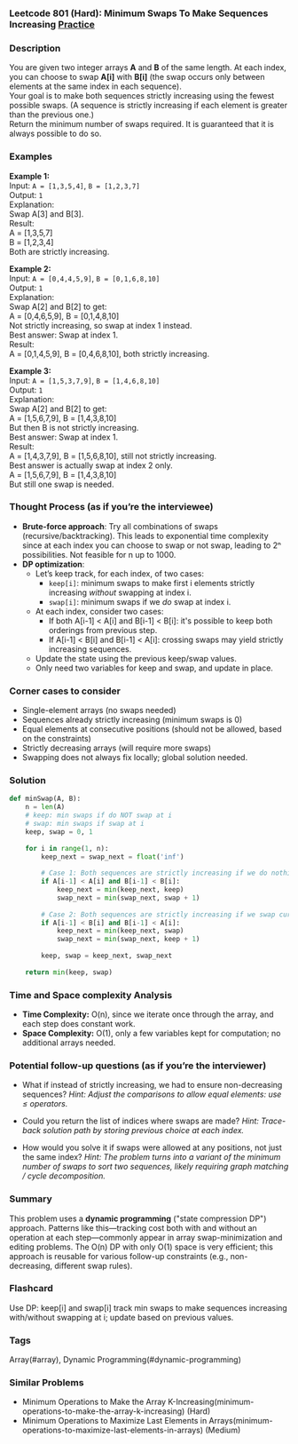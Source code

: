 ### Leetcode 801 (Hard): Minimum Swaps To Make Sequences Increasing [Practice](https://leetcode.com/problems/minimum-swaps-to-make-sequences-increasing)

### Description  
You are given two integer arrays **A** and **B** of the same length. At each index, you can choose to swap **A[i]** with **B[i]** (the swap occurs only between elements at the same index in each sequence).  
Your goal is to make both sequences strictly increasing using the fewest possible swaps. (A sequence is strictly increasing if each element is greater than the previous one.)  
Return the minimum number of swaps required. It is guaranteed that it is always possible to do so.

### Examples  

**Example 1:**  
Input: `A = [1,3,5,4]`, `B = [1,2,3,7]`  
Output: `1`  
Explanation:  
Swap A[3] and B[3].  
Result:  
A = [1,3,5,7]  
B = [1,2,3,4]  
Both are strictly increasing.

**Example 2:**  
Input: `A = [0,4,4,5,9]`, `B = [0,1,6,8,10]`  
Output: `1`  
Explanation:  
Swap A[2] and B[2] to get:  
A = [0,4,6,5,9], B = [0,1,4,8,10]  
Not strictly increasing, so swap at index 1 instead.  
Best answer: Swap at index 1.  
Result:  
A = [0,1,4,5,9], B = [0,4,6,8,10], both strictly increasing.

**Example 3:**  
Input: `A = [1,5,3,7,9]`, `B = [1,4,6,8,10]`  
Output: `1`  
Explanation:  
Swap A[2] and B[2] to get:  
A = [1,5,6,7,9], B = [1,4,3,8,10]  
But then B is not strictly increasing.  
Best answer: Swap at index 1.  
Result:  
A = [1,4,3,7,9], B = [1,5,6,8,10], still not strictly increasing.  
Best answer is actually swap at index 2 only.  
A = [1,5,6,7,9], B = [1,4,3,8,10]  
But still one swap is needed.

### Thought Process (as if you’re the interviewee)  

- **Brute-force approach**: Try all combinations of swaps (recursive/backtracking). This leads to exponential time complexity since at each index you can choose to swap or not swap, leading to 2ⁿ possibilities. Not feasible for n up to 1000.
- **DP optimization**: 
  - Let’s keep track, for each index, of two cases:
    - `keep[i]`: minimum swaps to make first i elements strictly increasing _without_ swapping at index i.
    - `swap[i]`: minimum swaps if we _do_ swap at index i.
  - At each index, consider two cases:
    - If both A[i-1] < A[i] and B[i-1] < B[i]: it's possible to keep both orderings from previous step.
    - If A[i-1] < B[i] and B[i-1] < A[i]: crossing swaps may yield strictly increasing sequences.
  - Update the state using the previous keep/swap values.
  - Only need two variables for keep and swap, and update in place.

### Corner cases to consider  
- Single-element arrays (no swaps needed)
- Sequences already strictly increasing (minimum swaps is 0)
- Equal elements at consecutive positions (should not be allowed, based on the constraints)
- Strictly decreasing arrays (will require more swaps)
- Swapping does not always fix locally; global solution needed.

### Solution

```python
def minSwap(A, B):
    n = len(A)
    # keep: min swaps if do NOT swap at i
    # swap: min swaps if swap at i
    keep, swap = 0, 1
    
    for i in range(1, n):
        keep_next = swap_next = float('inf')
        
        # Case 1: Both sequences are strictly increasing if we do nothing
        if A[i-1] < A[i] and B[i-1] < B[i]:
            keep_next = min(keep_next, keep)
            swap_next = min(swap_next, swap + 1)
        
        # Case 2: Both sequences are strictly increasing if we swap current i
        if A[i-1] < B[i] and B[i-1] < A[i]:
            keep_next = min(keep_next, swap)
            swap_next = min(swap_next, keep + 1)
        
        keep, swap = keep_next, swap_next
    
    return min(keep, swap)
```

### Time and Space complexity Analysis  

- **Time Complexity:** O(n), since we iterate once through the array, and each step does constant work.
- **Space Complexity:** O(1), only a few variables kept for computation; no additional arrays needed.

### Potential follow-up questions (as if you’re the interviewer)  

- What if instead of strictly increasing, we had to ensure non-decreasing sequences?
  *Hint: Adjust the comparisons to allow equal elements: use ≤ operators.*

- Could you return the list of indices where swaps are made?
  *Hint: Trace-back solution path by storing previous choice at each index.*

- How would you solve it if swaps were allowed at any positions, not just the same index?
  *Hint: The problem turns into a variant of the minimum number of swaps to sort two sequences, likely requiring graph matching / cycle decomposition.*

### Summary
This problem uses a **dynamic programming** ("state compression DP") approach. Patterns like this—tracking cost both with and without an operation at each step—commonly appear in array swap-minimization and editing problems. The O(n) DP with only O(1) space is very efficient; this approach is reusable for various follow-up constraints (e.g., non-decreasing, different swap rules).


### Flashcard
Use DP: keep[i] and swap[i] track min swaps to make sequences increasing with/without swapping at i; update based on previous values.

### Tags
Array(#array), Dynamic Programming(#dynamic-programming)

### Similar Problems
- Minimum Operations to Make the Array K-Increasing(minimum-operations-to-make-the-array-k-increasing) (Hard)
- Minimum Operations to Maximize Last Elements in Arrays(minimum-operations-to-maximize-last-elements-in-arrays) (Medium)
